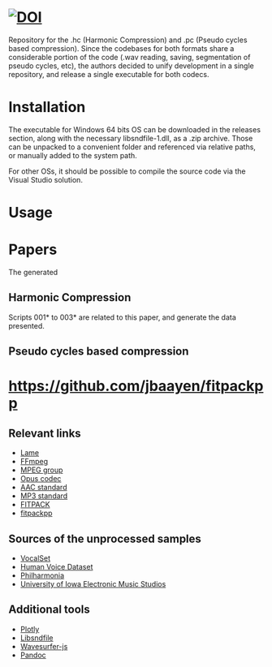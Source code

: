 # [![DOI](https://zenodo.org/badge/345205732.svg)](https://zenodo.org/badge/latestdoi/345205732)

Repository for the .hc (Harmonic Compression) and .pc (Pseudo cycles based compression). Since the codebases for both formats share a considerable portion of the code (.wav reading, saving, segmentation of pseudo cycles, etc), the authors decided to unify development in a single repository, and release a single executable for both codecs.

# Installation
The executable for Windows 64 bits OS can be downloaded in the releases section, along with the necessary libsndfile-1.dll, as a .zip archive. Those can be unpacked to a convenient folder and referenced via relative paths, or manually added to the system path.

For other OSs, it should be possible to compile the source code via the Visual Studio solution.

# Usage


# Papers
The generated 

## Harmonic Compression

Scripts 001* to 003* are related to this paper, and generate the data presented.
<!-- TODO site .hc-->


## Pseudo cycles based compression
<!-- TODO site .pc-->



# https://github.com/jbaayen/fitpackpp

## Relevant links

- [Lame](https://lame.sourceforge.io/)
- [FFmpeg](https://www.ffmpeg.org/)
- [MPEG group](https://mpeg.chiariglione.org/)
- [Opus codec](https://opus-codec.org/)
- [AAC standard](https://www.iso.org/standard/43345.html)
- [MP3 standard](https://www.iso.org/standard/22412.html)
- [FITPACK](https://www.netlib.org/fitpack/)
- [fitpackpp](https://github.com/jbaayen/fitpackpp)


## Sources of the unprocessed samples

- [VocalSet](https://zenodo.org/record/1442513)
- [Human Voice Dataset](https://github.com/vocobox/human-voice-dataset)
- [Philharmonia](https://philharmonia.co.uk/resources/sound-samples/)
- [University of Iowa Electronic Music Studios](http://theremin.music.uiowa.edu/MIS.html)


## Additional tools

- [Plotly](https://plotly.com/)
- [Libsndfile](http://www.mega-nerd.com/libsndfile/)
- [Wavesurfer-js](https://wavesurfer-js.org/)
- [Pandoc](https://pandoc.org/)